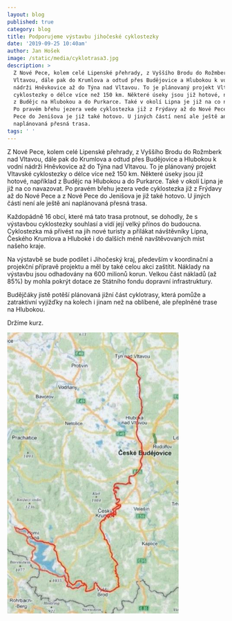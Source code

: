 ```yaml
---
layout: blog
published: true
category: blog
title: Podporujeme výstavbu jihočeské cyklostezky
date: '2019-09-25 10:40am'
author: Jan Hošek
image: /static/media/cyklotrasa3.jpg
description: >
  Z Nové Pece, kolem celé Lipenské přehrady, z Vyššího Brodu do Rožmberk nad
  Vltavou, dále pak do Krumlova a odtud přes Budějovice a Hlubokou k vodní
  nádrži Hněvkovice až do Týna nad Vltavou. To je plánovaný projekt Vltavské
  cyklostezky o délce více než 150 km. Některé úseky jsou již hotové, například
  z Budějc na Hlubokou a do Purkarce. Také v okolí Lipna je již na co navazovat.
  Po pravém břehu jezera vede cyklostezka již z Frýdavy až do Nové Pece a z Nové
  Pece do Jenišova je již také hotovo. U jiných částí není ale ještě ani
  naplánovaná přesná trasa. 
tags: ' '
---
```

Z Nové Pece, kolem celé Lipenské přehrady, z Vyššího Brodu do Rožmberk nad Vltavou, dále pak do Krumlova a odtud přes Budějovice a Hlubokou k vodní nádrži Hněvkovice až do Týna nad Vltavou. To je plánovaný projekt Vltavské cyklostezky o délce více než 150 km. Některé úseky jsou již hotové, například z Budějc na Hlubokou a do Purkarce. Také v okolí Lipna je již na co navazovat. Po pravém břehu jezera vede cyklostezka již z Frýdavy až do Nové Pece a z Nové Pece do Jenišova je již také hotovo. U jiných částí není ale ještě ani naplánovaná přesná trasa. 

Každopádně 16 obcí, které má tato trasa protnout, se dohodly, že s výstavbou cyklostezky souhlasí a vidí její velký přínos do budoucna. Cyklostezka má přivést na jih nové turisty a přilákat návštěvníky Lipna, Českého Krumlova a Hluboké i do dalších méně navštěvovaných míst našeho kraje. 

Na výstavbě se bude podílet i Jihočeský kraj, především v koordinační a projekční přípravě projektu a měl by také celou akci zaštítit. Náklady na výstavbu jsou odhadovány na 600 milionů korun. Velkou část nákladů (až 85%) by mohla pokrýt dotace ze Státního fondu dopravní infrastruktury.

Budějčáky jistě potěší plánovaná jižní část cyklotrasy, která pomůže a zatraktivní vyjížďky na kolech i jinam než na oblíbené, ale přeplněné trase na Hlubokou. 

Držíme kurz.

![Plánovaná trasa cyklostezky](/static/media/cyklotrasa.jpg)
